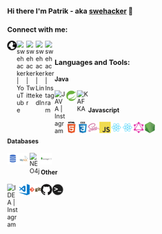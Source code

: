 ### Hi there I'm Patrik - aka [swehacker][website] 👋

### Connect with me:

[<img align="left" alt="swehacker.com" width="22px" src="https://raw.githubusercontent.com/iconic/open-iconic/master/svg/globe.svg" />][website]
[<img align="left" alt="swehacker | YouTube" width="22px" src="https://cdn.jsdelivr.net/npm/simple-icons@v3/icons/youtube.svg" />][youtube]
[<img align="left" alt="swehacker | Twitter" width="22px" src="https://cdn.jsdelivr.net/npm/simple-icons@v3/icons/twitter.svg" />][twitter]
[<img align="left" alt="swehacker | LinkedIn" width="22px" src="https://cdn.jsdelivr.net/npm/simple-icons@v3/icons/linkedin.svg" />][linkedin]
[<img align="left" alt="swehacker | Instagram" width="22px" src="https://cdn.jsdelivr.net/npm/simple-icons@v3/icons/instagram.svg" />][instagram]

<br />

### Languages and Tools:

#### Java

<img align="left" alt="JAVA | Instagram" width="26px" src="https://cdn.jsdelivr.net/npm/simple-icons@v3/icons/java.svg" />
<img align="left" alt="SPRING" width="26px" src="https://raw.githubusercontent.com/github/explore/80688e429a7d4ef2fca1e82350fe8e3517d3494d/topics/spring-boot/spring-boot.png" />
<img align="left" alt="KAFKA" width="26px" src="https://upload.wikimedia.org/wikipedia/commons/0/0a/Apache_kafka-icon.svg" />
<br />

#### Javascript


<img align="left" alt="HTML5" width="26px" src="https://raw.githubusercontent.com/github/explore/80688e429a7d4ef2fca1e82350fe8e3517d3494d/topics/html/html.png" />
<img align="left" alt="CSS3" width="26px" src="https://raw.githubusercontent.com/github/explore/80688e429a7d4ef2fca1e82350fe8e3517d3494d/topics/css/css.png" />
<img align="left" alt="Sass" width="26px" src="https://raw.githubusercontent.com/github/explore/80688e429a7d4ef2fca1e82350fe8e3517d3494d/topics/sass/sass.png" />
<img align="left" alt="JavaScript" width="26px" src="https://raw.githubusercontent.com/github/explore/80688e429a7d4ef2fca1e82350fe8e3517d3494d/topics/javascript/javascript.png" />
<img align="left" alt="React" width="26px" src="https://raw.githubusercontent.com/github/explore/80688e429a7d4ef2fca1e82350fe8e3517d3494d/topics/react/react.png" />
<img align="left" alt="React-Native" width="26px" src="https://raw.githubusercontent.com/github/explore/80688e429a7d4ef2fca1e82350fe8e3517d3494d/topics/react-native/react-native.png" />
<img align="left" alt="GraphQL" width="26px" src="https://raw.githubusercontent.com/github/explore/80688e429a7d4ef2fca1e82350fe8e3517d3494d/topics/graphql/graphql.png" />
<img align="left" alt="Node.js" width="26px" src="https://raw.githubusercontent.com/github/explore/80688e429a7d4ef2fca1e82350fe8e3517d3494d/topics/nodejs/nodejs.png" />
<br />

#### Databases

<img align="left" alt="SQL" width="26px" src="https://raw.githubusercontent.com/github/explore/80688e429a7d4ef2fca1e82350fe8e3517d3494d/topics/sql/sql.png" />
<img align="left" alt="MySQL" width="26px" src="https://raw.githubusercontent.com/github/explore/80688e429a7d4ef2fca1e82350fe8e3517d3494d/topics/mysql/mysql.png" />
<img align="left" alt="NEO4j" width="26px" src="https://avatars1.githubusercontent.com/u/201120?s=200&v=4" />
<img align="left" alt="MongoDB" width="26px" src="https://raw.githubusercontent.com/github/explore/80688e429a7d4ef2fca1e82350fe8e3517d3494d/topics/mongodb/mongodb.png" />
<br />

#### Other

<img align="left" alt="IDEA | Instagram" width="26px" src="https://cdn.jsdelivr.net/npm/simple-icons@v3/icons/intellijidea.svg" />
<img align="left" alt="Visual Studio Code" width="26px" src="https://raw.githubusercontent.com/github/explore/80688e429a7d4ef2fca1e82350fe8e3517d3494d/topics/visual-studio-code/visual-studio-code.png" />
<img align="left" alt="Git" width="26px" src="https://raw.githubusercontent.com/github/explore/80688e429a7d4ef2fca1e82350fe8e3517d3494d/topics/git/git.png" />
<img align="left" alt="GitHub" width="26px" src="https://raw.githubusercontent.com/github/explore/78df643247d429f6cc873026c0622819ad797942/topics/github/github.png" />
<img align="left" alt="Terminal" width="26px" src="https://raw.githubusercontent.com/github/explore/80688e429a7d4ef2fca1e82350fe8e3517d3494d/topics/terminal/terminal.png" />
<br />

[website]: https://swehacker.com
[twitter]: https://twitter.com/patrikfalk_com
[youtube]: https://youtube.com/swehacker
[instagram]: https://instagram.com/swehacker
[linkedin]: https://linkedin.com/in/falkpatrik
